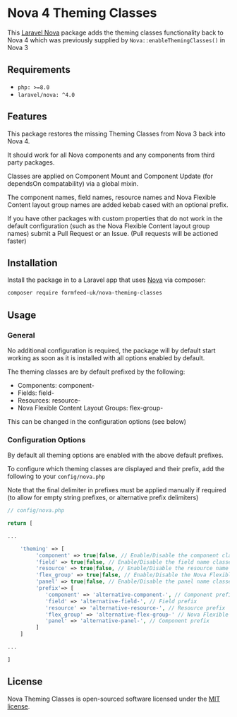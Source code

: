 # Nova 4 Theming Classes

This [Laravel Nova](https://nova.laravel.com/) package adds the theming classes functionality back to Nova 4 which was previously supplied by `Nova::enableThemingClasses()` in Nova 3

## Requirements

- `php: >=8.0`
- `laravel/nova: ^4.0`

## Features

This package restores the missing Theming Classes from Nova 3 back into Nova 4.

It should work for all Nova components and any components from third party packages.

Classes are applied on Component Mount and Component Update (for dependsOn compatability) via a global mixin.

The component names, field names, resource names and Nova Flexible Content layout group names are added kebab cased with an optional prefix.

If you have other packages with custom properties that do not work in the default configuration (such as the Nova Flexible Content layout group names) submit a Pull Request or an Issue. (Pull requests will be actioned faster)

## Installation

Install the package in to a Laravel app that uses [Nova](https://nova.laravel.com) via composer:

```bash
composer require formfeed-uk/nova-theming-classes
```

## Usage

### General

No additional configuration is required, the package will by default start working as soon as it is installed with all options enabled by default.

The theming classes are by default prefixed by the following:
- Components: component-
- Fields: field-
- Resources: resource-
- Nova Flexible Content Layout Groups: flex-group-

This can be changed in the configuration options (see below)

### Configuration Options

By default all theming options are enabled with the above default prefixes.

To configure which theming classes are displayed and their prefix, add the following to your `config/nova.php`

Note that the final delimiter in prefixes must be applied manually if required (to allow for empty string prefixes, or alternative prefix delimiters)

```php
// config/nova.php

return [

...

    'theming' => [
         'component' => true|false, // Enable/Disable the component classes
         'field' => true|false, // Enable/Disable the field name classes
         'resource' => true|false, // Enable/Disable the resource name classes
         'flex_group' => true|false, // Enable/Disable the Nova Flexible Content Layout Groups classes
         'panel' => true|false, // Enable/Disable the panel name classes
         'prefix'=> [
            'component' => 'alternative-component-', // Component prefix
            'field' => 'alternative-field-', // Field prefix
            'resource' => 'alternative-resource-', // Resource prefix
            'flex_group' => 'alternative-flex-group-' // Nova Flexible Content Layout Group prefix
            'panel' => 'alternative-panel-', // Component prefix
         ]
    ]

...

]
```

## License

Nova Theming Classes is open-sourced software licensed under the [MIT license](LICENSE.md).
